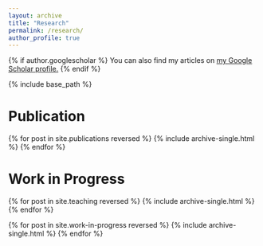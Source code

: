 ```yaml
---
layout: archive
title: "Research"
permalink: /research/
author_profile: true
---
```



{% if author.googlescholar %}
  You can also find my articles on <u><a href="{{author.googlescholar}}">my Google Scholar profile</a>.</u>
{% endif %}

{% include base_path %}

Publication
======
{% for post in site.publications reversed %}
  {% include archive-single.html %}
{% endfor %}


Work in Progress
======
{% for post in site.teaching reversed %}
  {% include archive-single.html %}
{% endfor %}

{% for post in site.work-in-progress reversed %}
  {% include archive-single.html %}
{% endfor %}

